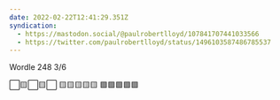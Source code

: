 ```yaml
---
date: 2022-02-22T12:41:29.351Z
syndication:
  - https://mastodon.social/@paulrobertlloyd/107841707441033566
  - https://twitter.com/paulrobertlloyd/status/1496103587486785537
---
```

Wordle 248 3/6

⬜️🟨⬜️🟨⬜️
🟨🟨🟨🟨🟨
🟩🟩🟩🟩🟩
